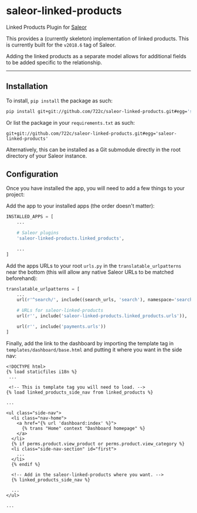 # saleor-linked-products

Linked Products Plugin for [Saleor](https://github.com/mirumee/saleor)

This provides a (currently skeleton) implementation of linked products. This is currently built for the `v2018.6` tag of Saleor.

Adding the linked products as a separate model allows for additional fields to be added specific to the relationship.

---

## Installation

To install, `pip install` the package as such:

```bash
pip install git+git://github.com/722c/saleor-linked-products.git#egg='saleor-linked-products'
```

Or list the package in your `requirements.txt` as such:

```
git+git://github.com/722c/saleor-linked-products.git#egg='saleor-linked-products'
```

Alternatively, this can be installed as a Git submodule directly in the root directory of your Saleor instance.

## Configuration

Once you have installed the app, you will need to add a few things to your project:

Add the app to your installed apps (the order doesn't matter):

```python
INSTALLED_APPS = [
    ...

    # Saleor plugins
    'saleor-linked-products.linked_products',

    ...
]
```

Add the apps URLs to your root `urls.py` in the `translatable_urlpatterns` near the bottom (this will allow any native Saleor URLs to be matched beforehand):

```python
translatable_urlpatterns = [
    ...
    url(r'^search/', include((search_urls, 'search'), namespace='search')),

    # URLs for saleor-linked-products
    url(r'', include('saleor-linked-products.linked_products.urls')),

    url(r'', include('payments.urls'))
]
```

Finally, add the link to the dashboard by importing the template tag in `templates/dashboard/base.html` and putting it where you want in the side nav:

```django
<!DOCTYPE html>
{% load staticfiles i18n %}
 ...

 <!-- This is template tag you will need to load. -->
{% load linked_products_side_nav from linked_products %}

...

<ul class="side-nav">
  <li class="nav-home">
    <a href="{% url 'dashboard:index' %}">
      {% trans "Home" context "Dashboard homepage" %}
    </a>
  </li>
  {% if perms.product.view_product or perms.product.view_category %}
  <li class="side-nav-section" id="first">
    ...
  </li>
  {% endif %}

  <!-- Add in the saleor-linked-products where you want. -->
  {% linked_products_side_nav %}

  ...
</ul>

...
```
